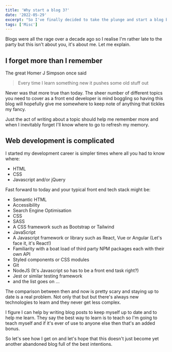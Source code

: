 ```yaml
---
title: 'Why start a blog 3?'
date: '2022-05-29'
excerpt: "So I've finally decided to take the plunge and start a blog but why on earth would I do such a crazy thing?"
tags: ['Misc']
---
```


Blogs were all the rage over a decade ago so I realise I'm rather late to the party but this isn't about you, it's about me. Let me explain.

## I forget more than I remember

The great Homer J Simpson once said

> Every time I learn something new it pushes some old stuff out

Never was that more true than today. The sheer number of different topics you need to cover as a front end developer is mind boggling so having this blog will hopefully give me somewhere to keep note of anything that tickles my fancy.

Just the act of writing about a topic should help me remember more and when I inevitably forget I'll know where to go to refresh my memory.

## Web development is complicated

I started my development career is simpler times where all you had to know where:

- HTML
- CSS
- Javascript and/or jQuery

Fast forward to today and your typical front end tech stack might be:

- Semantic HTML
- Accessibility
- Search Engine Optimisation
- CSS
- SASS
- A CSS framework such as Bootstrap or Tailwind
- JavaScript
- A Javascript framework or library such as React, Vue or Angular (Let's face it, it's React!)
- Familiarity with a boat load of third party NPM packages each with their own API
- Styled components or CSS modules
- Git
- NodeJS (It's Javascript so has to be a front end task right?)
- Jest or similar testing framework
- and the list goes on ...

The comparison between then and now is pretty scary and staying up to date is a real problem. Not only that but but there's always new technologies to learn and they never get less complex.

I figure I can help by writing blog posts to keep myself up to date and to help me learn. They say the best way to learn is to teach so I'm going to teach myself and if it's ever of use to anyone else then that's an added bonus.

So let's see how I get on and let's hope that this doesn't just become yet another abandoned blog full of the best intentions.
